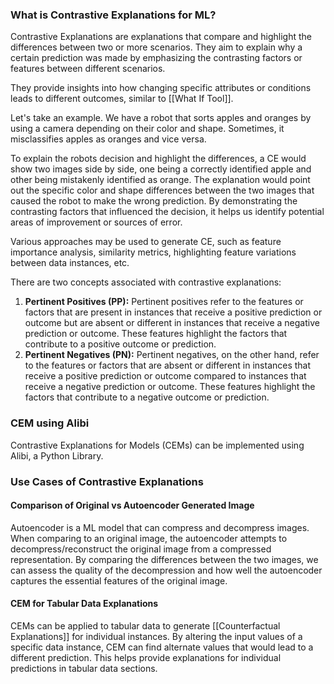 ### What is Contrastive Explanations for ML?

Contrastive Explanations are explanations that compare and highlight the differences between two or more scenarios. They aim to explain why a certain prediction was made by emphasizing the contrasting factors or features between different scenarios.

They provide insights into how changing specific attributes or conditions leads to different outcomes, similar to [[What If Tool]].

Let's take an example. We have a robot that sorts apples and oranges by using a camera depending on their color and shape. Sometimes, it misclassifies apples as oranges and vice versa.

To explain the robots decision and highlight the differences, a CE would show two images side by side, one being a correctly identified apple and other being mistakenly identified as orange. The explanation would point out the specific color and shape differences between the two images that caused the robot to make the wrong prediction. By demonstrating the contrasting factors that influenced the decision, it helps us identify potential areas of improvement or sources of error.

Various approaches may be used to generate CE, such as feature importance analysis, similarity metrics, highlighting feature variations between data instances, etc.

There are two concepts associated with contrastive explanations:
1. **Pertinent Positives (PP):** Pertinent positives refer to the features or factors that are present in instances that receive a positive prediction or outcome but are absent or different in instances that receive a negative prediction or outcome. These features highlight the factors that contribute to a positive outcome or prediction.
2. **Pertinent Negatives (PN):** Pertinent negatives, on the other hand, refer to the features or factors that are absent or different in instances that receive a positive prediction or outcome compared to instances that receive a negative prediction or outcome. These features highlight the factors that contribute to a negative outcome or prediction.

### CEM using Alibi

Contrastive Explanations for Models (CEMs) can be implemented using Alibi, a Python Library.

### Use Cases of Contrastive Explanations
#### Comparison of Original vs Autoencoder Generated Image

Autoencoder is a ML model that can compress and decompress images. When comparing to an original image, the autoencoder attempts to decompress/reconstruct the original image from a compressed representation. 
By comparing the differences between the two images, we can assess the quality of the decompression and how well the autoencoder captures the essential features of the original image.

#### CEM for Tabular Data Explanations
CEMs can be applied to tabular data to generate [[Counterfactual Explanations]] for individual instances. By altering the input values of a specific data instance, CEM can find alternate values that would lead to a different prediction. This helps provide explanations for individual predictions in tabular data sections.